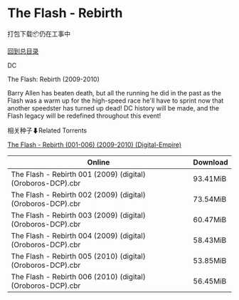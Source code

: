 # The Flash - Rebirth

打包下载📦仍在工事中

[回到总目录](/Catalogs.md)

DC

The Flash: Rebirth (2009-2010)

Barry Allen has beaten death, but all the running he did in the past as the Flash was a warm up for the high-speed race he'll have to sprint now that another speedster has turned up dead! DC history will be made, and the Flash legacy will be redefined throughout this event!





相关种子⬇Related Torrents

[The Flash - Rebirth (001-006) (2009-2010) (Digital-Empire)](https://github.com/alicewish/markdown/blob/master/torrent/The-Flash---Rebirth--001-006---2009-2010---Digital-Empire.md)

Online | Download
--- | ---
The Flash - Rebirth 001 (2009) (digital) (Oroboros-DCP).cbr | 93.41MiB
The Flash - Rebirth 002 (2009) (digital) (Oroboros-DCP).cbr | 73.54MiB
The Flash - Rebirth 003 (2009) (digital) (Oroboros-DCP).cbr | 60.47MiB
The Flash - Rebirth 004 (2009) (digital) (Oroboros-DCP).cbr | 58.43MiB
The Flash - Rebirth 005 (2010) (digital) (Oroboros-DCP).cbr | 53.85MiB
The Flash - Rebirth 006 (2010) (digital) (Oroboros-DCP).cbr | 56.45MiB